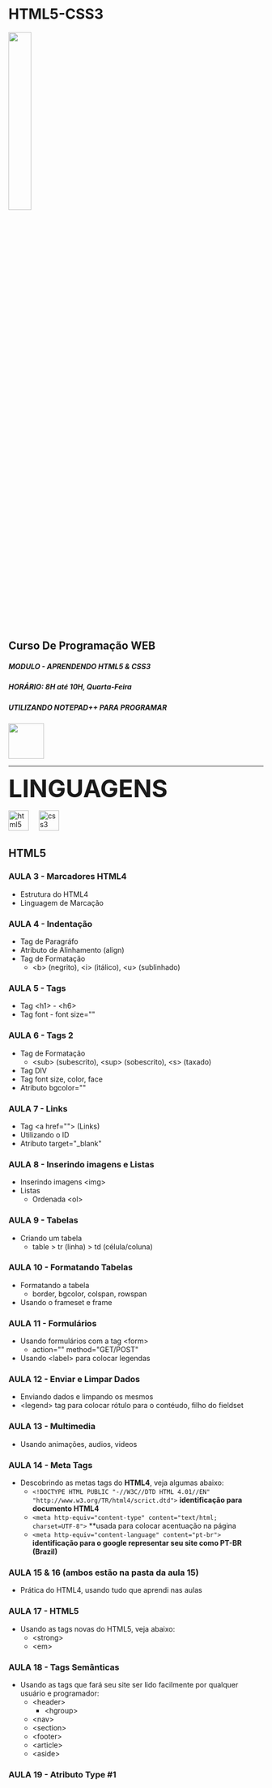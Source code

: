 # HTML5-CSS3

<img src="https://encrypted-tbn0.gstatic.com/images?q=tbn:ANd9GcQDMz5txWEho2bi0brMi3eHqN3VkSRZlEgWSnrs_HG2Bg&s" width="30%">

## Curso De Programação WEB
<h5> MODULO - APRENDENDO HTML5 & CSS3 </h5>

<h5> HORÁRIO: 8H até 10H, Quarta-Feira </h5>

<h5> UTILIZANDO NOTEPAD++ PARA <em>PROGRAMAR</em> </h5>

<img src="https://i0.wp.com/upload.wikimedia.org/wikipedia/commons/f/f5/Notepad_plus_plus.png" width="70px">

<hr>

<font size="7"> <strong>LINGUAGENS</strong> </font>
<div display="inline">

<img src="https://cdn.jsdelivr.net/gh/devicons/devicon/icons/html5/html5-original.svg" height="40" alt="html5 logo">
<img width="12">
<img src="https://cdn.jsdelivr.net/gh/devicons/devicon/icons/css3/css3-original.svg" height="40" alt="css3 logo"  />

</div>

## HTML5
### AULA 3 - Marcadores **HTML4**
- Estrutura do HTML4
- Linguagem de Marcação

### AULA 4 - Indentação
- Tag de Paragráfo
- Atributo de Alinhamento (align)
- Tag de Formatação
  - &lt;b&gt; (negrito), &lt;i&gt; (itálico), &lt;u&gt; (sublinhado)

### AULA 5 - Tags
- Tag &lt;h1&gt; - &lt;h6&gt;
- Tag font - font size=""

### AULA 6 - Tags 2
- Tag de Formatação
  - &lt;sub&gt; (subescrito), &lt;sup&gt; (sobescrito), &lt;s&gt; (taxado)
- Tag DIV
- Tag font size, color, face
- Atributo bgcolor=""

### AULA 7 - Links
- Tag &lt;a href=""&gt; (Links)
- Utilizando o ID
- Atributo target="_blank"

### AULA 8 - Inserindo imagens e Listas
- Inserindo imagens &lt;img&gt;
- Listas
  - Ordenada &lt;ol&gt;

### AULA 9 - Tabelas
- Criando um tabela
  - table > tr (linha) > td (célula/coluna)

### AULA 10 - Formatando Tabelas
- Formatando a tabela
  - border, bgcolor, colspan, rowspan
- Usando o frameset e frame

### AULA 11 - Formulários
- Usando formulários com a tag &lt;form&gt;
  - action="" method="GET/POST"
- Usando &lt;label&gt; para colocar legendas

### AULA 12 - Enviar e Limpar Dados
- Enviando dados e limpando os mesmos
- &lt;legend&gt; tag para colocar rótulo para o contéudo, filho do fieldset

### AULA 13 - Multimedia
- Usando animações, audios, videos

### AULA 14 - Meta Tags
- Descobrindo as metas tags do **HTML4**, veja algumas abaixo:
  - ``<!DOCTYPE HTML PUBLIC "-//W3C//DTD HTML 4.01//EN"
"http://www.w3.org/TR/html4/scrict.dtd">`` **identificação para documento HTML4**
  - ``<meta http-equiv="content-type" content="text/html; charset=UTF-8">`` **usada para colocar acentuação na página
  - ``<meta http-equiv="content-language" content="pt-br">`` **identificação para o google representar seu site como PT-BR (Brazil)**

### AULA 15 & 16 (**ambos estão na pasta da aula 15**)
- Prática do HTML4, usando tudo que aprendi nas aulas

### AULA 17 - **HTML5**
- Usando as tags novas do HTML5, veja abaixo:
  - &lt;strong&gt;
  - &lt;em&gt;

### AULA 18 - Tags Semânticas
- Usando as tags que fará seu site ser lido facilmente por qualquer usuário e programador:
  - &lt;header&gt;
    -  &lt;hgroup&gt;
  -  &lt;nav&gt;
  -  &lt;section&gt;
  -  &lt;footer&gt;
  -  &lt;article&gt;
  -  &lt;aside&gt;

### AULA 19 - Atributo Type #1
